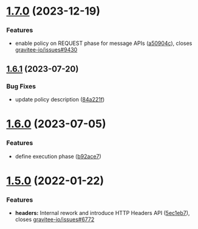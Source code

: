 # [1.7.0](https://github.com/gravitee-io/gravitee-policy-http-signature/compare/1.6.1...1.7.0) (2023-12-19)


### Features

* enable policy on REQUEST phase for message APIs ([a50904c](https://github.com/gravitee-io/gravitee-policy-http-signature/commit/a50904cbcebff790dbb28d46fb5481e45db4be2a)), closes [gravitee-io/issues#9430](https://github.com/gravitee-io/issues/issues/9430)

## [1.6.1](https://github.com/gravitee-io/gravitee-policy-http-signature/compare/1.6.0...1.6.1) (2023-07-20)


### Bug Fixes

* update policy description ([84a221f](https://github.com/gravitee-io/gravitee-policy-http-signature/commit/84a221fc7fe5063db6628cebf2702efcf3048c96))

# [1.6.0](https://github.com/gravitee-io/gravitee-policy-http-signature/compare/1.5.0...1.6.0) (2023-07-05)


### Features

* define execution phase ([b92ace7](https://github.com/gravitee-io/gravitee-policy-http-signature/commit/b92ace768174b57976e25e05ff92aa6ebf2ae850))

# [1.5.0](https://github.com/gravitee-io/gravitee-policy-http-signature/compare/1.4.0...1.5.0) (2022-01-22)


### Features

* **headers:** Internal rework and introduce HTTP Headers API ([5ec1eb7](https://github.com/gravitee-io/gravitee-policy-http-signature/commit/5ec1eb7212e8664086f40102a0a15744d38aeaa4)), closes [gravitee-io/issues#6772](https://github.com/gravitee-io/issues/issues/6772)
